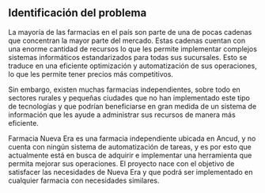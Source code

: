 Identificación del problema
------------------------
La mayoría de las farmacias en el país son parte de una de pocas cadenas que concentran la mayor parte del mercado. Estas cadenas cuentan con una enorme cantidad de recursos lo que les permite implementar complejos sistemas informáticos estandarizados para todas sus sucursales. Esto se traduce en una eficiente optimización y automatización de sus operaciones, lo que les permite tener precios más competitivos.

Sin embargo, existen muchas farmacias independientes, sobre todo en sectores rurales y pequeñas ciudades que no han implementado este tipo de tecnologías y que podrían beneficiarse en gran medida de un sistema de información que les ayude a administrar sus recursos de manera más eficiente.

Farmacia Nueva Era es una farmacia independiente ubicada en Ancud, y no cuenta con ningún sistema de automatización de tareas, y es por esto que actualmente está en busca de adquirir e implementar una herramienta que permita mejorar sus operaciones. El proyecto nace con el objetivo de satisfacer las necesidades de Nueva Era y que podrá ser implementado en cualquier farmacia con necesidades similares.

